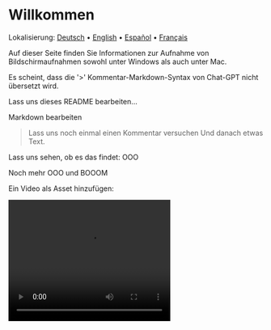 # Willkommen
Lokalisierung: [Deutsch](https://ewildingli.github.io/Global-Instructor-Guidelines/DE/) • [English](https://ewildingli.github.io/Global-Instructor-Guidelines/) • [Español](https://ewildingli.github.io/Global-Instructor-Guidelines/ES/) • [Français](https://ewildingli.github.io/Global-Instructor-Guidelines/FR/)

Auf dieser Seite finden Sie Informationen zur Aufnahme von Bildschirmaufnahmen sowohl unter Windows als auch unter Mac.

Es scheint, dass die '>' Kommentar-Markdown-Syntax von Chat-GPT nicht übersetzt wird.

Lass uns dieses README bearbeiten...

Markdown bearbeiten

> Lass uns noch einmal einen Kommentar versuchen
Und danach etwas Text.

Lass uns sehen, ob es das findet: OOO

Noch mehr OOO und BOOOM

Ein Video als Asset hinzufügen:

<video width="320" height="240" controls>
  <source src="https://github.com/user-attachments/assets/be74703f-6879-45a5-ac12-fa11a221ed79" type="video/mp4">
  Ihr Browser unterstützt das Video-Tag nicht.
</video>